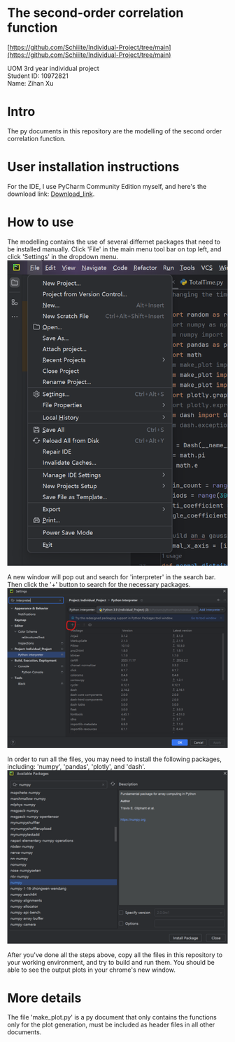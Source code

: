 # The second-order correlation function
[https://github.com/Schiiite/Individual-Project/tree/main](https://github.com/Schiiite/Individual-Project/tree/main)  
  
UOM 3rd year individual project  
Student ID: 10972821  
Name: Zihan Xu  

# Intro
The py documents in this repository are the modelling of the second order correlation function. 

# User installation instructions
For the IDE, I use PyCharm Community Edition myself, and here's the download link: [Download_link](https://www.jetbrains.com/pycharm/download/?section=windows).

# How to use
The modelling contains the use of several differnet packages that need to be installed manually. Click 'File' in the main menu tool bar on top left, and click 'Settings' in the dropdown menu.  
![image1](https://github.com/Schiiite/Individual-Project/blob/main/img_folder/1.png)  
  
A new window will pop out and search for 'interpreter' in the search bar. Then click the '+' button to search for the necessary packages. ![image2](https://github.com/Schiiite/Individual-Project/blob/main/img_folder/3.png)  

In order to run all the files, you may need to install the following packages, including: 'numpy', 'pandas', 'plotly', and 'dash'.  
![image3](https://github.com/Schiiite/Individual-Project/blob/main/img_folder/4.png)  

After you've done all the steps above, copy all the files in this repository to your working environment, and try to build and run them. You should be able to see the output plots in your chrome's new window.

# More details
The file 'make_plot.py' is a py document that only contains the functions only for the plot generation, must be included as header files in all other documents.
